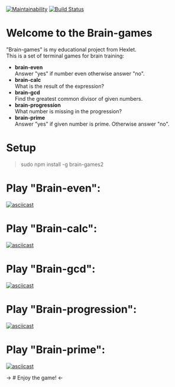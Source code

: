[![Maintainability](https://api.codeclimate.com/v1/badges/1f1015d5784defeba2bb/maintainability)](https://codeclimate.com/github/KEvalle/project-lvl1-s462/maintainability)
[![Build Status](https://travis-ci.org/KEvalle/project-lvl1-s462.svg?branch=master)](https://travis-ci.org/KEvalle/project-lvl1-s462)
# Welcome to the Brain-games
"Brain-games" is my educational project from Hexlet.  
This is a set of terminal games for brain training:
- **brain-even**  
Answer "yes" if number even otherwise answer "no".
- **brain-calc**  
What is the result of the expression?
- **brain-gcd**  
Find the greatest common divisor of given numbers.
- **brain-progression**  
What number is missing in the progression?
- **brain-prime**  
Answer "yes" if given number is prime. Otherwise answer "no".

# Setup
>sudo npm install -g brain-games2

# Play "Brain-even":
[![asciicast](https://asciinema.org/a/GgM9qXfzg9AKFjXEMD3tC40Yv.svg)](https://asciinema.org/a/GgM9qXfzg9AKFjXEMD3tC40Yv)

# Play "Brain-calc":
[![asciicast](https://asciinema.org/a/KKiDz58VOZrDyGqms21vPgTM7.svg)](https://asciinema.org/a/KKiDz58VOZrDyGqms21vPgTM7)

# Play "Brain-gcd":
[![asciicast](https://asciinema.org/a/njnmyYkVKMA0ocajeVq6prQs1.svg)](https://asciinema.org/a/njnmyYkVKMA0ocajeVq6prQs1)

# Play "Brain-progression":
[![asciicast](https://asciinema.org/a/t7Cl7AYQDkviGIGqgfa5S3KTF.svg)](https://asciinema.org/a/t7Cl7AYQDkviGIGqgfa5S3KTF)

# Play "Brain-prime":
[![asciicast](https://asciinema.org/a/BKwEyfOuEdfCISFlBm2b3RPvY.svg)](https://asciinema.org/a/BKwEyfOuEdfCISFlBm2b3RPvY)

-> # Enjoy the game! <-

